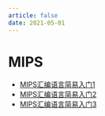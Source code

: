 ```yaml
---
article: false
date: 2021-05-01
---
```


# MIPS

- [MIPS汇编语言简易入门1](MIPS汇编语言简易入门1)
- [MIPS汇编语言简易入门2](MIPS汇编语言简易入门2)
- [MIPS汇编语言简易入门3](MIPS汇编语言简易入门3)